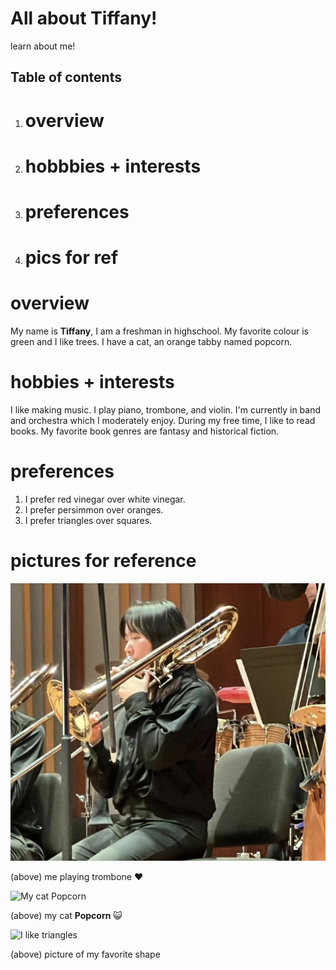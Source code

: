 ---
---

# <h1>**All about Tiffany!**</h1>
learn about me!

## Table of contents
1. # overview
2. # hobbbies + interests
3. # preferences
4. # pics for ref


# overview

My name is **Tiffany**, I am a freshman in highschool. My favorite colour is green and I like trees. I have a cat, an orange tabby named popcorn. 


# hobbies + interests

I like making music. I play piano, trombone, and violin. I'm currently in band and orchestra which I moderately enjoy. During my free time, I like to read books. My favorite book genres are fantasy and historical fiction. 


# preferences

1. I prefer red vinegar over white vinegar.
2. I prefer persimmon over oranges.
3. I prefer triangles over squares.


# pictures for reference

<img src="image-1.png" alt="Me playing trombone">

(above) me playing trombone :heart:  


![My cat Popcorn](image.png)

(above) my cat **Popcorn** :smiley_cat:


![I like triangles](https://camo.githubusercontent.com/ea85ae4c8814e620643085b377977cc4b8c7bdcb51787d440b1318c7917d34da/68747470733a2f2f7374617469632e77696b69612e6e6f636f6f6b69652e6e65742f756e616e797468696e672f696d616765732f362f36332f547269616e676c652e706e672f7265766973696f6e2f6c61746573742f7363616c652d746f2d77696474682d646f776e2f323030303f63623d3230323230353033313830373536)

(above) picture of my favorite shape 


